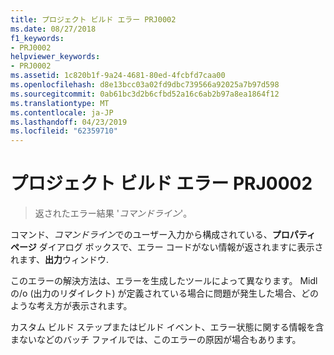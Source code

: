 ```yaml
---
title: プロジェクト ビルド エラー PRJ0002
ms.date: 08/27/2018
f1_keywords:
- PRJ0002
helpviewer_keywords:
- PRJ0002
ms.assetid: 1c820b1f-9a24-4681-80ed-4fcbfd7caa00
ms.openlocfilehash: d8e13bcc03a02fd9dbc739566a92025a7b97d598
ms.sourcegitcommit: 0ab61bc3d2b6cfbd52a16c6ab2b97a8ea1864f12
ms.translationtype: MT
ms.contentlocale: ja-JP
ms.lasthandoff: 04/23/2019
ms.locfileid: "62359710"
---
```

# <a name="project-build-error-prj0002"></a>プロジェクト ビルド エラー PRJ0002

> 返されたエラー結果 '*コマンドライン*'。

コマンド、*コマンドライン*でのユーザー入力から構成されている、**プロパティ ページ** ダイアログ ボックスで、エラー コードがない情報が返されますに表示されます、**出力**ウィンドウ.

このエラーの解決方法は、エラーを生成したツールによって異なります。 Midl の/o (出力のリダイレクト) が定義されている場合に問題が発生した場合、どのような考え方が表示されます。

カスタム ビルド ステップまたはビルド イベント、エラー状態に関する情報を含まないなどのバッチ ファイルでは、このエラーの原因が場合もあります。